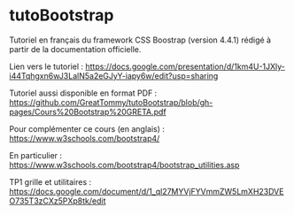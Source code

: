 # tutoBootstrap
Tutoriel en français du framework CSS Boostrap (version 4.4.1) rédigé à partir de la documentation officielle.

Lien vers le tutoriel : https://docs.google.com/presentation/d/1km4U-1JXly-i44Tqhgxn6wJ3LalN5a2eGJyY-iapy6w/edit?usp=sharing

Tutoriel aussi disponible en format PDF : https://github.com/GreatTommy/tutoBootstrap/blob/gh-pages/Cours%20Bootstrap%20GRETA.pdf

Pour complémenter ce cours (en anglais) : https://www.w3schools.com/bootstrap4/

En particulier : https://www.w3schools.com/bootstrap4/bootstrap_utilities.asp

TP1 grille et utilitaires : https://docs.google.com/document/d/1_ql27MYVjFYVmmZW5LmXH23DVEO735T3zCXz5PXp8tk/edit
